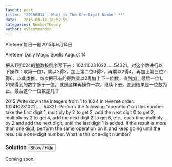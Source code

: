 ```yaml
---
layout: post
title:  "20150814 - What is The One-Digit Number **"
date:   2015-08-14 18:52:55
categories: NumberTheory
author: ev3commander
---
```

Areteem每日一题2015年8月14日

Areteem Daily Magic Spells August 14

<problem>


把从1到1024的整数按倒序写下来：102410231022……54321。对这个数进行以下操作：取第一位1，乘以2得2，加上第二位0得2，再乘以2得4，再加上第三位2得6，以此类推，每次把已有的得数乘以2再加上下一位数，直到加上最后一位1。如果得到的数字多于一位，就照这样再操作一次，继续下去，直到结果是一位数为止。最后这个一位数是几？

2015
Write down the integers from 1 to 1024 in reverse order: 102410231022……54321. Perform the following "operation" on this number: take the first digit 1, multiply by 2 to get 2, add the next digit 0 to get 2, multiply by 2 to get 4, add the next digit 2 to get 6, etc., each time multiply by 2 and add the next digit, until the last digit 1 is added. If the result is more than one digit, perform the same operation on it, and keep going until the result is a one-digit number. What is this one-digit number?
</problem>


### Solution <button>Show / Hide</button>

<solution>

Coming soon.

</solution>

